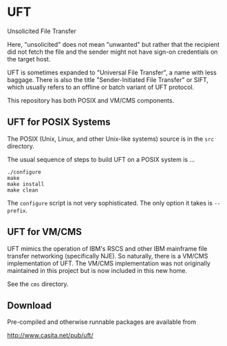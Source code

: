 # UFT

Unsolicited File Transfer

Here, "unsolicited" does not mean "unwanted"
but rather that the recipient did not fetch the file
and the sender might not have sign-on credentials on the target host.

UFT is sometimes expanded to "Universal File Transfer",
a name with less baggage. There is also the title "Sender-Initiated
File Transfer" or SIFT, which usually refers to an offline or batch
variant of UFT protocol.


This repository has both POSIX and VM/CMS components.

## UFT for POSIX Systems

The POSIX (Unix, Linux, and other Unix-like systems)
source is in the `src` directory.

The usual sequence of steps to build UFT on a POSIX system is ...

    ./configure
    make
    make install
    make clean

The `configure` script is not very sophisticated.
The only option it takes is `--prefix`.

## UFT for VM/CMS

UFT mimics the operation of IBM's RSCS and other IBM mainframe
file transfer networking (specifically NJE). So naturally, there is a
VM/CMS implementation of UFT. The VM/CMS implementation was not
originally maintained in this project but is now included in this new home.

See the `cms` directory.

## Download

Pre-compiled and otherwise runnable packages are available from

http://www.casita.net/pub/uft/


